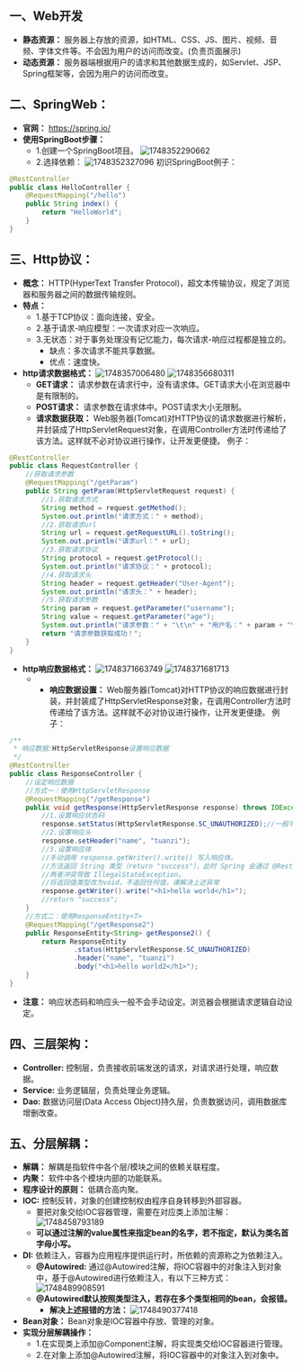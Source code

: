 ## 一、Web开发
* **静态资源：** 服务器上存放的资源，如HTML、CSS、JS、图片、视频、音频、字体文件等。不会因为用户的访问而改变。(负责页面展示)
* **动态资源：** 服务器端根据用户的请求和其他数据生成的，如Servlet、JSP、Spring框架等，会因为用户的访问而改变。
## 二、SpringWeb：
* **官网：** https://spring.io/
* **使用SpringBoot步骤：**
  * 1.创建一个SpringBoot项目。
   ![1748352290662](image/Web基础/1748352290662.png)
  * 2.选择依赖：
   ![1748352327096](image/Web基础/1748352327096.png)
初识SpringBoot例子：
```java
@RestController
public class HelloController {
    @RequestMapping("/hello")
    public String index() {
        return "HelloWorld";
    }
}
```
## 三、Http协议：
* **概念：** HTTP(HyperText Transfer Protocol)，超文本传输协议，规定了浏览器和服务器之间的数据传输规则。
* **特点：**
  * 1.基于TCP协议：面向连接，安全。
  * 2.基于请求-响应模型：一次请求对应一次响应。
  * 3.无状态：对于事务处理没有记忆能力，每次请求-响应过程都是独立的。
    * 缺点：多次请求不能共享数据。
    * 优点：速度快。
* **http请求数据格式：**
![1748357006480](image/Web基础/1748357006480.png)
![1748356680311](image/Web基础/1748356680311.png)
  * **GET请求：** 请求参数在请求行中，没有请求体。GET请求大小在浏览器中是有限制的。
  * **POST请求：** 请求参数在请求体中。POST请求大小无限制。 
  * **请求数据获取：** Web服务器(Tomcat)对HTTP协议的请求数据进行解析，并封装成了HttpServletRequest对象，在调用Controller方法时传递给了该方法。这样就不必对协议进行操作，让开发更便捷。
例子：
```java
@RestController
public class RequestController {
    //获取请求参数
    @RequestMapping("/getParam")
    public String getParam(HttpServletRequest request) {
        //1.获取请求方式
        String method = request.getMethod();
        System.out.println("请求方式：" + method);
        //2.获取请求url
        String url = request.getRequestURL().toString();
        System.out.println("请求url：" + url);
        //3.获取请求协议
        String protocol = request.getProtocol();
        System.out.println("请求协议：" + protocol);
        //4.获取请求头
        String header = request.getHeader("User-Agent");
        System.out.println("请求头：" + header);
        //5.获取请求参数
        String param = request.getParameter("username");
        String value = request.getParameter("age");
        System.out.println("请求参数：" + "\t\n" + "用户名：" + param + "\t\n" + "年龄：" + value);
        return "请求参数获取成功！";
    }
}
```
* **http响应数据格式：** 
  ![1748371663749](image/Web基础/1748371663749.png)
  ![1748371681713](image/Web基础/1748371681713.png)
  * * **响应数据设置：** Web服务器(Tomcat)对HTTP协议的响应数据进行封装，并封装成了HttpServletResponse对象，在调用Controller方法时传递给了该方法。这样就不必对协议进行操作，让开发更便捷。
例子：
```java
/**
 * 响应数据:HttpServletResponse设置响应数据
 */
@RestController
public class ResponseController {
    //设定响应数据
    //方式一：使用HttpServletResponse
    @RequestMapping("/getResponse")
    public void getResponse(HttpServletResponse response) throws IOException {
        //1.设置响应状态码
        response.setStatus(HttpServletResponse.SC_UNAUTHORIZED);//一般不指定状态码，由浏览器自动设定
        //2.设置响应头
        response.setHeader("name", "tuanzi");
        //3.设置响应体
        //手动调用 response.getWriter().write() 写入响应体。
        //方法返回 String 类型（return "success"），此时 Spring 会通过 @RestController 自动调用 getWriter() 再次写入返回值。
        //两者冲突导致 IllegalStateException。
        //将返回值类型改为void，不返回任何值，课解决上述异常
        response.getWriter().write("<h1>hello world</h1>");
        //return "success";
    }
    //方式二：使用ResponseEntity<T>
    @RequestMapping("/getResponse2")
    public ResponseEntity<String> getResponse2() {
        return ResponseEntity
                .status(HttpServletResponse.SC_UNAUTHORIZED)
                .header("name", "tuanzi")
                .body("<h1>hello world2</h1>");
    }
}
```
  * **注意：** 响应状态码和响应头一般不会手动设定。浏览器会根据请求逻辑自动设定。
## 四、三层架构：
* **Controller:** 控制层，负责接收前端发送的请求，对请求进行处理，响应数据。
* **Service:** 业务逻辑层，负责处理业务逻辑。
* **Dao:** 数据访问层(Data Access Object)持久层，负责数据访问，调用数据库增删改查。
## 五、分层解耦：
* **解耦：** 解耦是指软件中各个层/模块之间的依赖关联程度。
* **内聚：** 软件中各个模块内部的功能联系。
* **程序设计的原则：** 低耦合高内聚。
* **IOC:** 控制反转，对象的创建控制权由程序自身转移到外部容器。
  * 要把对象交给IOC容器管理，需要在对应类上添加注解：
   ![1748458793189](image/Web基础/1748458793189.png)
  * **可以通过注解的value属性来指定bean的名字，若不指定，默认为类名首字母小写。**
* **DI:** 依赖注入，容器为应用程序提供运行时，所依赖的资源称之为依赖注入。
  * **@Autowired:** 通过@Autowired注解，将IOC容器中的对象注入到对象中，基于@Autowired进行依赖注入，有以下三种方式：
   ![1748489908591](image/Web基础/1748489908591.png)
  * **@Autowired默认按照类型注入，若存在多个类型相同的bean，会报错。**
    * **解决上述报错的方法：**
  ![1748490377418](image/Web基础/1748490377418.png)
* **Bean对象：** Bean对象是IOC容器中存放、管理的对象。 
* **实现分层解耦操作：**
  * 1.在实现类上添加@Component注解，将实现类交给IOC容器进行管理。
  * 2.在对象上添加@Autowired注解，将IOC容器中的对象注入到对象中。
 
